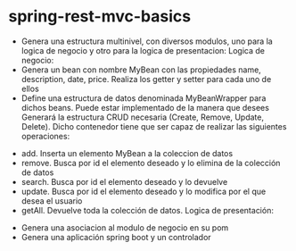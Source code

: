 # spring-rest-mvc-basics

- Genera una estructura multinivel, con diversos modulos, uno para la logica de negocio y otro para la logica de presentacion:
Logica de negocio:
- Genera un bean con nombre MyBean con las propiedades name, description, date, price. Realiza los getter y setter para cada uno de ellos
- Define una estructura de datos denominada MyBeanWrapper para dichos beans. Puede estar implementado de la manera que desees Generará la estructura CRUD necesaria (Create, Remove, Update, Delete). Dicho contenedor tiene que ser capaz de realizar las siguientes operaciones:
+	add. Inserta un elemento MyBean a la coleccion de datos	
+ remove. Busca por id el elemento deseado y lo elimina de la colección de datos
+ search. Busca por id el elemento deseado y lo devuelve
+ update. Busca por id el elemento deseado y lo modifica por el que desea el usuario
+	getAll. Devuelve toda la colección de datos.
Logica de presentación:	
- Genera una asociacion al modulo de negocio en su pom
- Genera una aplicación spring boot y un controlador
